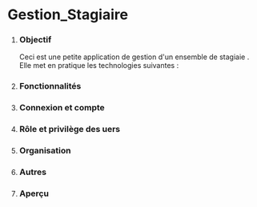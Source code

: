 <h1>Gestion_Stagiaire</h1>


<ol>
  <li><h3>Objectif</h3>
      Ceci est une petite application de gestion d'un ensemble de stagiaie .
      Elle met en pratique les technologies suivantes :
      
  </li>
  <li><h3>Fonctionnalités</h3></li>
  <li><h3>Connexion et compte</h3></li>
  <li><h3>Rôle et privilège des uers</h3></li>
  <li><h3>Organisation</h3></li>
  <li><h3>Autres</h3></li>
  <li><h3>Aperçu</h3></li>
</ol>
